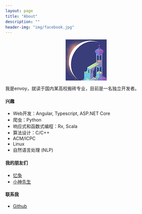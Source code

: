 ```yaml
---
layout: page
title: "About"
description: ""
header-img: "img/facebook.jpg"
---
```



<center>
    <p><img src="/img/envoy.png" align="center"></p>
</center>

我是envoy，就读于国内某高校搬砖专业，目前是一名独立开发者。

#### 兴趣

- Web开发：Angular, Typescript, ASP.NET Core
- 爬虫：Python
- 响应式和函数式编程：Rx, Scala
- 算法设计：C/C++
- ACM/ICPC
- Linux
- 自然语言处理 (NLP)


#### 我的朋友们

- [忆兔](http://yirabbit.me)
- [小神先生](http://blog.alienx.cn)


#### 联系我

- [Github](https://github.com/lonelyenvoy)



